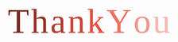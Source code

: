 <br>
<br>
<br>
<div style="text-align: center;">
    <span style="color: #78281F; font-family:  'Brush Script MT', cursive;; font-size: 5em;">T</span>
    <span style="color: #943126; font-family:  'Brush Script MT', cursive;; font-size: 5em;">h</span>
    <span style="color: #B03A2E; font-family:  'Brush Script MT', cursive;; font-size: 5em;">a</span>
    <span style="color: #CB4335; font-family:  'Brush Script MT', cursive;; font-size: 5em;">n</span>
    <span style="color: #E74C3C; font-family:  'Brush Script MT', cursive;; font-size: 5em;">k</span>
    <span style="color: #EC7063; font-family:  'Brush Script MT', cursive;; font-size: 5em;">Y</span>
    <span style="color: #F1948A; font-family:  'Brush Script MT', cursive;; font-size: 5em;">o</span>
    <span style="color: #F5B7B1; font-family:  'Brush Script MT', cursive;; font-size: 5em;">u</span>
</div>
<br>
<br>
<br>
